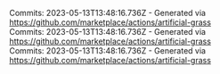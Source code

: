 Commits: 2023-05-13T13:48:16.736Z - Generated via https://github.com/marketplace/actions/artificial-grass
<br>
Commits: 2023-05-13T13:48:16.736Z - Generated via https://github.com/marketplace/actions/artificial-grass
<br>
Commits: 2023-05-13T13:48:16.736Z - Generated via https://github.com/marketplace/actions/artificial-grass
<br>
